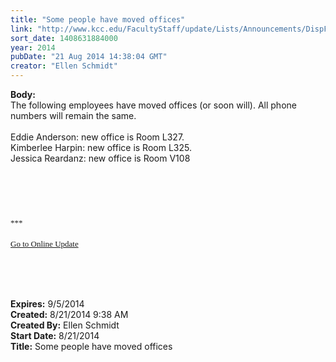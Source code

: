 ```yaml
---
title: "Some people have moved offices"
link: "http://www.kcc.edu/FacultyStaff/update/Lists/Announcements/DispForm.aspx?ID=1597"
sort_date: 1408631884000
year: 2014
pubDate: "21 Aug 2014 14:38:04 GMT"
creator: "Ellen Schmidt"
---
```


<div><b>Body:</b> <div class="ExternalClass4D33978048074961A4B840C3B4E8C087"><div>The following employees have moved offices (or soon will). All phone numbers will remain the same.</div>
<div> </div>
<div>Eddie Anderson: new office is Room L327.  <br />Kimberlee Harpin: new office is Room L325.  </div>
<div>Jessica Reardanz: new office is Room V108</div>
<div> </div>
<div> </div>
<div>
<div><font size="3"><font face="Calibri"><br /> </div></font></font>
<div> </div><font size="3"><font face="Calibri">
<div></div>
<div></div>
<div></div>
<div>
<div></div>
<div>
<div>
<div><font size="2">***</font></div>
<div><font size="2"></font> </div>
<div><font size="2"></font></div>
<div><font size="2"></font></div>
<div><font size="2"></font></div>
<div><font size="2"></font></div>
<div><font size="2"></font></div>
<div><font size="2"></font></div>
<div><font size="2"></font></div>
<div><font size="2"></font></div>
<div><font size="2"></font></div>
<div><font size="2"></font></div>
<div><font size="2"></font></div>
<div><font size="2"></font></div>
<div><a href="/FacultyStaff/update/Pages/dailyupdate.aspx"><font size="2">Go to Online Update</font></a></div>
<div></div></div></div></div></font></font>
<p class="MsoNormal" style="margin:0in 0in 10pt"><font size="3"><font face="Calibri"></font></font></p>
<p> </p></div>
<div> </div>
<div> </div></div></div>
<div><b>Expires:</b> 9/5/2014</div>
<div><b>Created:</b> 8/21/2014 9:38 AM</div>
<div><b>Created By:</b> Ellen Schmidt</div>
<div><b>Start Date:</b> 8/21/2014</div>
<div><b>Title:</b> Some people have moved offices</div>
